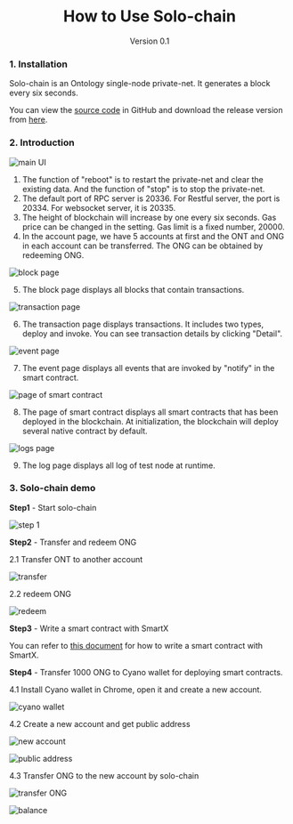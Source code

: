 <h1 align="center">How to Use Solo-chain</h1>
<p align="center" class="version">Version 0.1</p>

### 1. Installation

Solo-chain is an Ontology single-node private-net. It generates a block every six seconds.

You can view the [source code](https://github.com/punicasuite/solo-chain) in GitHub and download the release version from [here](https://github.com/ontio/ontology/releases).

### 2. Introduction 

![main UI](https://upload-images.jianshu.io/upload_images/150344-62117517702035a1.png?imageMogr2/auto-orient/strip%7CimageView2/2/w/1240)

1. The function of "reboot" is to restart the private-net and clear the existing data. And the function of "stop" is to stop the private-net.
2. The default port of RPC server is 20336. For Restful server, the port is 20334. For websocket server, it is 20335.
3. The height of blockchain will increase by one every six seconds. Gas price can be changed in the setting. Gas limit is a fixed number, 20000.
4. In the account page, we have 5 accounts at first and the ONT and ONG in each account can be transferred. The ONG can be obtained by redeeming ONG.

![block page](https://upload-images.jianshu.io/upload_images/150344-bd626f2fb4abe9e1.png?imageMogr2/auto-orient/strip%7CimageView2/2/w/1240)

5. The block page displays all blocks that contain transactions. 

![transaction page](https://upload-images.jianshu.io/upload_images/150344-624bce935e67d900.png?imageMogr2/auto-orient/strip%7CimageView2/2/w/1240)

6. The transaction page displays transactions. It includes two types, deploy and invoke. You can see transaction details by clicking "Detail". 

![event page](https://upload-images.jianshu.io/upload_images/150344-e544b89d4cbb7447.png?imageMogr2/auto-orient/strip%7CimageView2/2/w/1240)

7. The event page displays all events that are invoked by "notify" in the smart contract. 

![page of smart contract](https://upload-images.jianshu.io/upload_images/150344-9054911593dc7824.png?imageMogr2/auto-orient/strip%7CimageView2/2/w/1240)

8. The page of smart contract displays all smart contracts that has been deployed in the blockchain.
At initialization, the blockchain will deploy several native contract by default. 

![logs page](https://upload-images.jianshu.io/upload_images/150344-b3d16350249e74b3.png?imageMogr2/auto-orient/strip%7CimageView2/2/w/1240)

9. The log page displays all log of test node at runtime.

### 3. Solo-chain demo

**Step1** - Start solo-chain 

![step 1](https://upload-images.jianshu.io/upload_images/150344-dcb35a41dce1ffa2.png?imageMogr2/auto-orient/strip%7CimageView2/2/w/1240)


**Step2** - Transfer and redeem ONG 

2.1 Transfer ONT to another account

![transfer](https://upload-images.jianshu.io/upload_images/150344-211110365df9ee33.png?imageMogr2/auto-orient/strip%7CimageView2/2/w/1240)

2.2 redeem ONG

![redeem](https://upload-images.jianshu.io/upload_images/150344-4b3359f29ee2e407.png?imageMogr2/auto-orient/strip%7CimageView2/2/w/1240)

**Step3** - Write a smart contract with SmartX

You can refer to [this document](http://punica.ont.io/tutorials/Learning-SmartX-How-to-Develop-a-dApp-with-Python-SDK/) for how to write a smart contract with SmartX.

**Step4** - Transfer 1000 ONG to Cyano wallet for deploying smart contracts.

4.1 Install Cyano wallet in Chrome, open it and create a new account.

![cyano wallet](https://upload-images.jianshu.io/upload_images/150344-585b8e0c7687b752.png?imageMogr2/auto-orient/strip%7CimageView2/2/w/1240)


4.2 Create a new account and get public address

![new account](https://upload-images.jianshu.io/upload_images/150344-2dc15c881913de5d.png?imageMogr2/auto-orient/strip%7CimageView2/2/w/1240)


![public address](https://upload-images.jianshu.io/upload_images/150344-f46765ac09c6ef8f.png?imageMogr2/auto-orient/strip%7CimageView2/2/w/1240)

4.3 Transfer ONG to the new account by solo-chain

![transfer ONG](https://upload-images.jianshu.io/upload_images/150344-24ba027e878a9bce.png?imageMogr2/auto-orient/strip%7CimageView2/2/w/1240)

![balance](https://upload-images.jianshu.io/upload_images/150344-710d4931731a9776.png?imageMogr2/auto-orient/strip%7CimageView2/2/w/1240)


